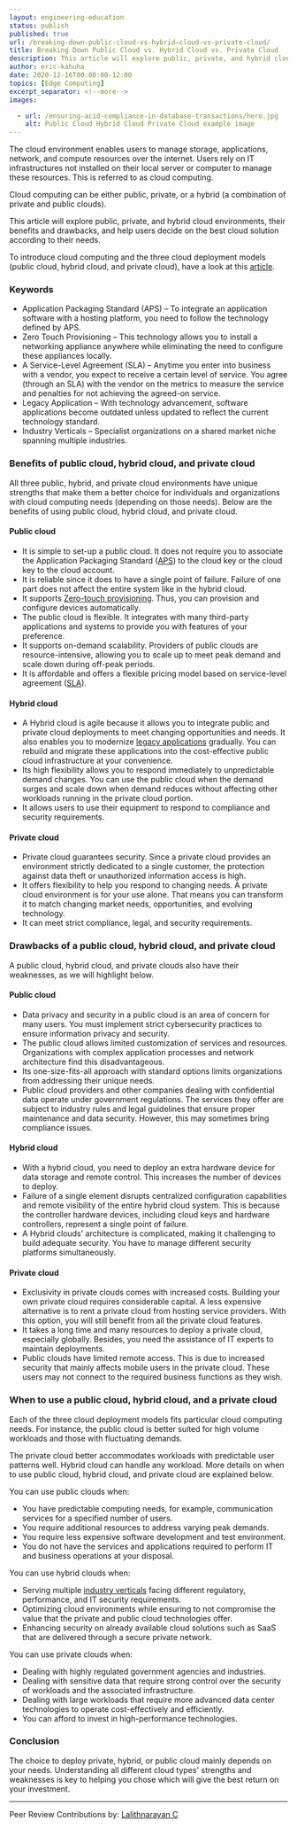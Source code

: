 ```yaml
---
layout: engineering-education
status: publish
published: true
url: /breaking-down-public-cloud-vs-hybrid—cloud-vs-private-cloud/
title: Breaking Down Public Cloud vs. Hybrid Cloud vs. Private Cloud
description: This article will explore public, private, and hybrid cloud environments, their benefits and drawbacks, and help users decide on the best cloud solution according to their needs.
author: eric-kahuha
date: 2020-12-16T00:00:00-12:00
topics: [Edge Computing]
excerpt_separator: <!--more-->
images:

  - url: /ensuring-acid-compliance-in-database-transactions/hero.jpg
    alt: Public Cloud Hybrid Cloud Private Cloud example image
---
```

The cloud environment enables users to manage storage, applications, network, and compute resources over the internet. Users rely on IT infrastructures not installed on their local server or computer to manage these resources. This is referred to as cloud computing. 
<!--more-->
Cloud computing can be either public, private, or a hybrid (a combination of private and public clouds).

This article will explore public, private, and hybrid cloud environments, their benefits and drawbacks, and help users decide on the best cloud solution according to their needs.

To introduce cloud computing and the three cloud deployment models (public cloud, hybrid cloud, and private cloud), have a look at this [article](/introduction-to-cloud-computing/).

### Keywords
- Application Packaging Standard (APS) – To integrate an application software with a hosting platform, you need to follow the technology defined by APS.
- Zero Touch Provisioning – This technology allows you to install a networking appliance anywhere while eliminating the need to configure these appliances locally.
- A Service-Level Agreement (SLA) – Anytime you enter into business with a vendor, you expect to receive a certain level of service. You agree (through an SLA) with the vendor on the metrics to measure the service and penalties for not achieving the agreed-on service.
- Legacy Application – With technology advancement, software applications become outdated unless updated to reflect the current technology standard.
- Industry Verticals – Specialist organizations on a shared market niche spanning multiple industries.

### Benefits of public cloud, hybrid cloud, and private cloud
All three public, hybrid, and private cloud environments have unique strengths that make them a better choice for individuals and organizations with cloud computing needs (depending on those needs). Below are the benefits of using public cloud, hybrid cloud, and private cloud.

#### Public cloud
- It is simple to set-up a public cloud. It does not require you to associate the Application Packaging Standard ([APS](https://en.wikipedia.org/wiki/Application_Packaging_Standard)) to the cloud key or the cloud key to the cloud account.
- It is reliable since it does to have a single point of failure. Failure of one part does not affect the entire system like in the hybrid cloud.
- It supports [Zero-touch provisioning](https://www.infradata.com/news-blog/what-is-zero-touch-provisioning/). Thus, you can provision and configure devices automatically.
- The public cloud is flexible. It integrates with many third-party applications and systems to provide you with features of your preference.
- It supports on-demand scalability. Providers of public clouds are resource-intensive, allowing you to scale up to meet peak demand and scale down during off-peak periods.
- It is affordable and offers a flexible pricing model based on service-level agreement ([SLA](https://www.cio.com/article/2438284/outsourcing-sla-definitions-and-solutions.html#)).

#### Hybrid cloud
- A Hybrid cloud is agile because it allows you to integrate public and private cloud deployments to meet changing opportunities and needs. It also enables you to modernize [legacy applications](https://www.techopedia.com/definition/177/legacy-application) gradually. You can rebuild and migrate these applications into the cost-effective public cloud infrastructure at your convenience.
- Its high flexibility allows you to respond immediately to unpredictable demand changes. You can use the public cloud when the demand surges and scale down when demand reduces without affecting other workloads running in the private cloud portion.
- It allows users to use their equipment to respond to compliance and security requirements.

#### Private cloud
- Private cloud guarantees security. Since a private cloud provides an environment strictly dedicated to a single customer, the protection against data theft or unauthorized information access is high.
- It offers flexibility to help you respond to changing needs. A private cloud environment is for your use alone. That means you can transform it to match changing market needs, opportunities, and evolving technology.
- It can meet strict compliance, legal, and security requirements.

### Drawbacks of a public cloud, hybrid cloud, and private cloud
A public cloud, hybrid cloud, and private clouds also have their weaknesses, as we will highlight below.

#### Public cloud
- Data privacy and security in a public cloud is an area of concern for many users. You must implement strict cybersecurity practices to ensure information privacy and security.
- The public cloud allows limited customization of services and resources. Organizations with complex application processes and network architecture find this disadvantageous.
- Its one-size-fits-all approach with standard options limits organizations from addressing their unique needs.
- Public cloud providers and other companies dealing with confidential data operate under government regulations. The services they offer are subject to industry rules and legal guidelines that ensure proper maintenance and data security. However, this may sometimes bring compliance issues.

#### Hybrid cloud
- With a hybrid cloud, you need to deploy an extra hardware device for data storage and remote control. This increases the number of devices to deploy.
- Failure of a single element disrupts centralized configuration capabilities and remote visibility of the entire hybrid cloud system. This is because the controller hardware devices, including cloud keys and hardware controllers, represent a single point of failure.
- A Hybrid clouds' architecture is complicated, making it challenging to build adequate security. You have to manage different security platforms simultaneously.

#### Private cloud
- Exclusivity in private clouds comes with increased costs. Building your own private cloud requires considerable capital. A less expensive alternative is to rent a private cloud from hosting service providers. With this option, you will still benefit from all the private cloud features.
- It takes a long time and many resources to deploy a private cloud, especially globally. Besides, you need the assistance of IT experts to maintain deployments.
- Public clouds have limited remote access. This is due to increased security that mainly affects mobile users in the private cloud. These users may not connect to the required business functions as they wish.

### When to use a public cloud, hybrid cloud, and a private cloud
Each of the three cloud deployment models fits particular cloud computing needs. For instance, the public cloud is better suited for high volume workloads and those with fluctuating demands. 

The private cloud better accommodates workloads with predictable user patterns well. Hybrid cloud can handle any workload. More details on when to use public cloud, hybrid cloud, and private cloud are explained below.

You can use public clouds when:

- You have predictable computing needs, for example, communication services for a specified number of users.
- You require additional resources to address varying peak demands.
- You require less expensive software development and test environment.
- You do not have the services and applications required to perform IT and business operations at your disposal.

You can use hybrid clouds when:

- Serving multiple [industry verticals](https://pitchbook.com/what-are-industry-verticals) facing different regulatory, performance, and IT security requirements.
- Optimizing cloud environments while ensuring to not compromise the value that the private and public cloud technologies offer.
- Enhancing security on already available cloud solutions such as SaaS that are delivered through a secure private network.

You can use private clouds when:

- Dealing with highly regulated government agencies and industries.
- Dealing with sensitive data that require strong control over the security of workloads and the associated infrastructure.
- Dealing with large workloads that require more advanced data center technologies to operate cost-effectively and efficiently.
- You can afford to invest in high-performance technologies.

### Conclusion
The choice to deploy private, hybrid, or public cloud mainly depends on your needs. Understanding all different cloud types' strengths and weaknesses is key to helping you chose which will give the best return on your investment.

---
Peer Review Contributions by: [Lalithnarayan C](/authors/lalithnarayan-c/)